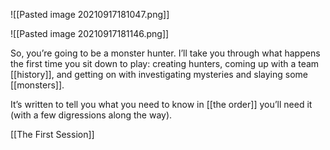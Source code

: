 ![[Pasted image 20210917181047.png]]	

![[Pasted image 20210917181146.png]]

So, you’re going to be a monster hunter. I’ll take you through what happens the first time you sit down to play: creating hunters, coming up with a team [[history]], and getting on with investigating mysteries and slaying some [[monsters]].

It’s written to tell you what you need to know in [[the order]] you’ll need it (with a few digressions along the way).

[[The First Session]]
